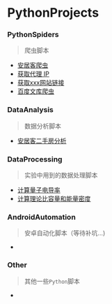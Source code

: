 # PythonProjects
### PythonSpiders
> 爬虫脚本
* [安居客爬虫](https://github.com/leishufei/PythonProjects/tree/master/PythonSpiders/AnjukeSpider)
* [获取代理 IP](https://github.com/leishufei/PythonProjects/tree/master/PythonSpiders/GetProxies)
* [获取xxx网站链接](https://github.com/leishufei/PythonProjects/tree/master/PythonSpiders/CrawlWebsites)
* [百度文库爬虫](https://github.com/leishufei/PythonProjects/tree/master/PythonSpiders/BaiduWenku)

### DataAnalysis
> 数据分析脚本
* [安居客二手房分析](https://github.com/leishufei/PythonProjects/tree/master/DataAnlysis/Anjuke)

### DataProcessing
> 实验中用到的数据处理脚本
* [计算量子电导率](https://github.com/leishufei/PythonProjects/tree/master/DataProcessing/QuantumConductivity)
* [计算理论比容量和能量密度](https://github.com/leishufei/PythonProjects/tree/master/DataProcessing/CalcSpecificCapacity)

### AndroidAutomation
>  安卓自动化脚本（等待补坑...)
* []()

### Other
> 其他一些`Python`脚本
* []()
